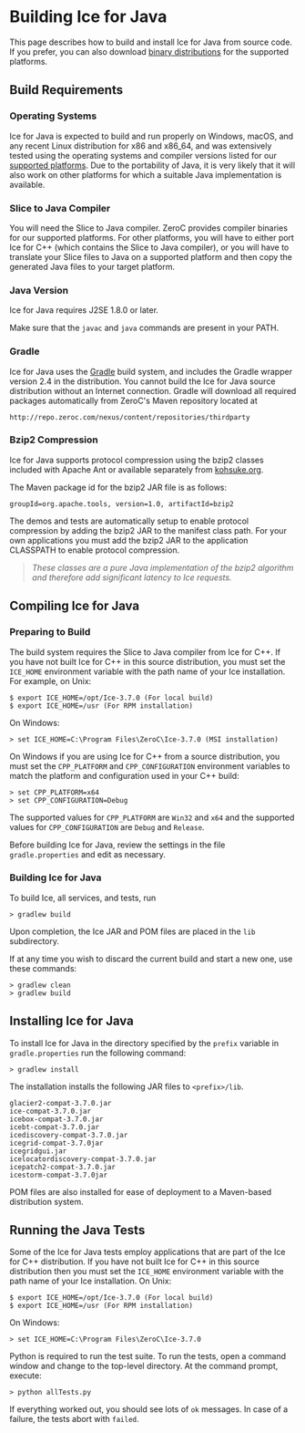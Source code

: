 # Building Ice for Java

This page describes how to build and install Ice for Java from source code. If
you prefer, you can also download [binary distributions][1] for the supported
platforms.

## Build Requirements

### Operating Systems

Ice for Java is expected to build and run properly on Windows, macOS, and any
recent Linux distribution for x86 and x86_64, and was extensively tested using
the operating systems and compiler versions listed for our [supported
platforms][2]. Due to the portability of Java, it is very likely that it will
also work on other platforms for which a suitable Java implementation is
available.

### Slice to Java Compiler

You will need the Slice to Java compiler. ZeroC provides compiler binaries
for our supported platforms. For other platforms, you will have to either port
Ice for C++ (which contains the Slice to Java compiler), or you will have to
translate your Slice files to Java on a supported platform and then copy the
generated Java files to your target platform.

### Java Version

Ice for Java requires J2SE 1.8.0 or later.

Make sure that the `javac` and `java` commands are present in your PATH.

### Gradle

Ice for Java uses the [Gradle][3] build system, and includes the Gradle wrapper
version 2.4 in the distribution. You cannot build the Ice for Java source
distribution without an Internet connection. Gradle will download all required
packages automatically from ZeroC's Maven repository located at

    http://repo.zeroc.com/nexus/content/repositories/thirdparty

### Bzip2 Compression

Ice for Java supports protocol compression using the bzip2 classes included
with Apache Ant or available separately from [kohsuke.org]().

The Maven package id for the bzip2 JAR file is as follows:

    groupId=org.apache.tools, version=1.0, artifactId=bzip2

The demos and tests are automatically setup to enable protocol compression by
adding the bzip2 JAR to the manifest class path. For your own applications you
must add the bzip2 JAR to the application CLASSPATH to enable protocol
compression.

> *These classes are a pure Java implementation of the bzip2 algorithm and
therefore add significant latency to Ice requests.*

## Compiling Ice for Java

### Preparing to Build

The build system requires the Slice to Java compiler from Ice for C++. If you have
not built Ice for C++ in this source distribution, you must set the `ICE_HOME`
environment variable with the path name of your Ice installation. For example,
on Unix:

    $ export ICE_HOME=/opt/Ice-3.7.0 (For local build)
    $ export ICE_HOME=/usr (For RPM installation)

On Windows:

    > set ICE_HOME=C:\Program Files\ZeroC\Ice-3.7.0 (MSI installation)

On Windows if you are using Ice for C++ from a source distribution, you must
set the `CPP_PLATFORM` and `CPP_CONFIGURATION` environment variables to match the
platform and configuration used in your C++ build:

    > set CPP_PLATFORM=x64
    > set CPP_CONFIGURATION=Debug

The supported values for `CPP_PLATFORM` are `Win32` and `x64` and the supported
values for `CPP_CONFIGURATION` are `Debug` and `Release`.

Before building Ice for Java, review the settings in the file
`gradle.properties` and edit as necessary.

### Building Ice for Java

To build Ice, all services, and tests, run

    > gradlew build

Upon completion, the Ice JAR and POM files are placed in the `lib` subdirectory.

If at any time you wish to discard the current build and start a new one, use
these commands:

    > gradlew clean
    > gradlew build

## Installing Ice for Java

To install Ice for Java in the directory specified by the `prefix` variable in
`gradle.properties` run the following command:

    > gradlew install

The installation installs the following JAR files to `<prefix>/lib`.

    glacier2-compat-3.7.0.jar
    ice-compat-3.7.0.jar
    icebox-compat-3.7.0.jar
    icebt-compat-3.7.0.jar
    icediscovery-compat-3.7.0.jar
    icegrid-compat-3.7.0jar
    icegridgui.jar
    icelocatordiscovery-compat-3.7.0.jar
    icepatch2-compat-3.7.0.jar
    icestorm-compat-3.7.0jar

POM files are also installed for ease of deployment to a Maven-based
distribution system.

## Running the Java Tests

Some of the Ice for Java tests employ applications that are part of the Ice for
C++ distribution. If you have not built Ice for C++ in this source distribution
then you must set the `ICE_HOME` environment variable with the path name of your
Ice installation. On Unix:

    $ export ICE_HOME=/opt/Ice-3.7.0 (For local build)
    $ export ICE_HOME=/usr (For RPM installation)

On Windows:

    > set ICE_HOME=C:\Program Files\ZeroC\Ice-3.7.0

Python is required to run the test suite. To run the tests, open a command
window and change to the top-level directory. At the command prompt, execute:

    > python allTests.py

If everything worked out, you should see lots of `ok` messages. In case of a
failure, the tests abort with `failed`.

[1]: https://zeroc.com/distributions/ice
[2]: https://doc.zeroc.com/display/Rel/Supported+Platforms+for+Ice+3.7.0
[3]: http://gradle.org
